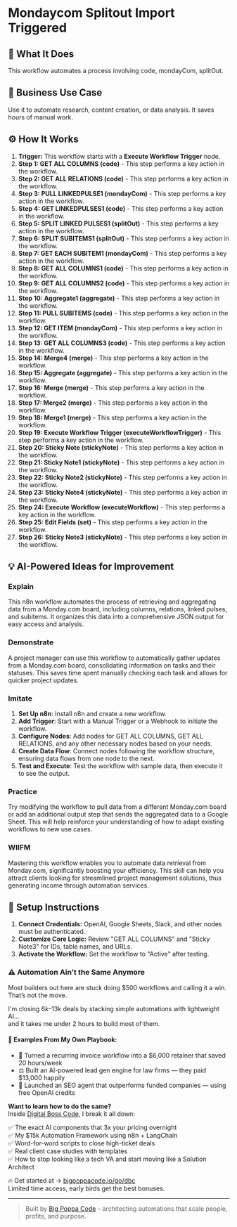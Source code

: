 # Mondaycom Splitout Import Triggered

## 🚀 What It Does
This workflow automates a process involving code, mondayCom, splitOut.

## 💼 Business Use Case
Use it to automate research, content creation, or data analysis. It saves hours of manual work.

## ⚙️ How It Works
1.  **Trigger:** This workflow starts with a **Execute Workflow Trigger** node.
2. **Step 1: GET ALL COLUMNS (code)** - This step performs a key action in the workflow.
3. **Step 2: GET ALL RELATIONS (code)** - This step performs a key action in the workflow.
4. **Step 3: PULL LINKEDPULSE1 (mondayCom)** - This step performs a key action in the workflow.
5. **Step 4: GET LINKEDPULSES1 (code)** - This step performs a key action in the workflow.
6. **Step 5: SPLIT LINKED PULSES1 (splitOut)** - This step performs a key action in the workflow.
7. **Step 6: SPLIT SUBITEMS1 (splitOut)** - This step performs a key action in the workflow.
8. **Step 7: GET EACH SUBITEM1 (mondayCom)** - This step performs a key action in the workflow.
9. **Step 8: GET ALL COLUMNS1 (code)** - This step performs a key action in the workflow.
10. **Step 9: GET ALL COLUMNS2 (code)** - This step performs a key action in the workflow.
11. **Step 10: Aggregate1 (aggregate)** - This step performs a key action in the workflow.
12. **Step 11: PULL SUBITEMS (code)** - This step performs a key action in the workflow.
13. **Step 12: GET ITEM (mondayCom)** - This step performs a key action in the workflow.
14. **Step 13: GET ALL COLUMNS3 (code)** - This step performs a key action in the workflow.
15. **Step 14: Merge4 (merge)** - This step performs a key action in the workflow.
16. **Step 15: Aggregate (aggregate)** - This step performs a key action in the workflow.
17. **Step 16: Merge (merge)** - This step performs a key action in the workflow.
18. **Step 17: Merge2 (merge)** - This step performs a key action in the workflow.
19. **Step 18: Merge1 (merge)** - This step performs a key action in the workflow.
20. **Step 19: Execute Workflow Trigger (executeWorkflowTrigger)** - This step performs a key action in the workflow.
21. **Step 20: Sticky Note (stickyNote)** - This step performs a key action in the workflow.
22. **Step 21: Sticky Note1 (stickyNote)** - This step performs a key action in the workflow.
23. **Step 22: Sticky Note2 (stickyNote)** - This step performs a key action in the workflow.
24. **Step 23: Sticky Note4 (stickyNote)** - This step performs a key action in the workflow.
25. **Step 24: Execute Workflow (executeWorkflow)** - This step performs a key action in the workflow.
26. **Step 25: Edit Fields (set)** - This step performs a key action in the workflow.
27. **Step 26: Sticky Note3 (stickyNote)** - This step performs a key action in the workflow.

## 💡 AI-Powered Ideas for Improvement
### Explain
This n8n workflow automates the process of retrieving and aggregating data from a Monday.com board, including columns, relations, linked pulses, and subitems. It organizes this data into a comprehensive JSON output for easy access and analysis.

### Demonstrate
A project manager can use this workflow to automatically gather updates from a Monday.com board, consolidating information on tasks and their statuses. This saves time spent manually checking each task and allows for quicker project updates.

### Imitate
1. **Set Up n8n**: Install n8n and create a new workflow.
2. **Add Trigger**: Start with a Manual Trigger or a Webhook to initiate the workflow.
3. **Configure Nodes**: Add nodes for GET ALL COLUMNS, GET ALL RELATIONS, and any other necessary nodes based on your needs.
4. **Create Data Flow**: Connect nodes following the workflow structure, ensuring data flows from one node to the next.
5. **Test and Execute**: Test the workflow with sample data, then execute it to see the output.

### Practice
Try modifying the workflow to pull data from a different Monday.com board or add an additional output step that sends the aggregated data to a Google Sheet. This will help reinforce your understanding of how to adapt existing workflows to new use cases.

### WIIFM
Mastering this workflow enables you to automate data retrieval from Monday.com, significantly boosting your efficiency. This skill can help you attract clients looking for streamlined project management solutions, thus generating income through automation services.

## 🔧 Setup Instructions
1. **Connect Credentials:** OpenAI, Google Sheets, Slack, and other nodes must be authenticated.
2. **Customize Core Logic:** Review "GET ALL COLUMNS" and "Sticky Note3" for IDs, table names, and URLs.
3. **Activate the Workflow:** Set the workflow to "Active" after testing.

### ⚠️ Automation Ain’t the Same Anymore

Most builders out here are stuck doing $500 workflows and calling it a win.  
That’s not the move.  

I'm closing $6k–$13k deals by stacking simple automations with lightweight AI...  
and it takes me under 2 hours to build most of them.

#### 🧠 Examples From My Own Playbook:
- 🔁 Turned a recurring invoice workflow into a $6,000 retainer that saved 20 hours/week  
- ⚖️ Built an AI-powered lead gen engine for law firms — they paid $13,000 happily  
- 🚀 Launched an SEO agent that outperforms funded companies — using free OpenAI credits  

**Want to learn how to do the same?**  
Inside [Digital Boss Code](https://bigpoppacode.io/go/dbc), I break it all down:

✅ The exact AI components that 3x your pricing overnight  
✅ My $15k Automation Framework using n8n + LangChain  
✅ Word-for-word scripts to close high-ticket deals  
✅ Real client case studies with templates  
✅ How to stop looking like a tech VA and start moving like a Solution Architect  

🔥 Get started at → [bigpoppacode.io/go/dbc](https://bigpoppacode.io/go/dbc)  
Limited time access, early birds get the best bonuses.

---
> Built by [Big Poppa Code](https://bigpoppacode.io) – architecting automations that scale people, profits, and purpose.
